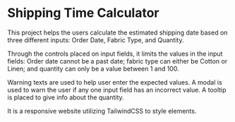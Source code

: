 # Shipping Time Calculator


This project helps the users calculate the estimated shipping date based on three different inputs: Order Date, Fabric Type, and Quantity.  

Through the controls placed on input fields, it limits the values in the input fields: Order date cannot be a past date; fabric type can either be Cotton or Linen; and quantity can only be a value between 1 and 100. 

Warning texts are used to help user enter the expected values. A modal is used to warn the user if any one input field has an incorrect value. A tooltip is placed to give info about the quantity. 

It is a responsive website utilizing TailwindCSS to style elements.  


